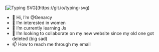 [![Typing SVG](https://readme-typing-svg.herokuapp.com?color=10BEF7&lines=Hey+Im+0rca;handsome+coder+on+html+and+css;Creator+of+genarcy.github.io;Join+our+discord!)](https://git.io/typing-svg)

- 👋 Hi, I’m @Genarcy
- 👀 I’m interested in women 
- 🌱 I’m currently learning Js
- 💞️ I’m looking to collaborate on my new website since my old one got deleted (big sad)
- 📫 How to reach me through my email

<!---
Genarcy/Genarcy is a ✨ special ✨ repository because its `README.md` (this file) appears on your GitHub profile.
You can click the Preview link to take a look at your changes.
--->
